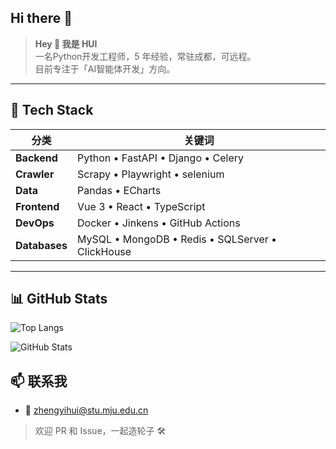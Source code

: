 ## Hi there 👋

> **Hey 👋 我是 HUI**  
> 一名Python开发工程师，5 年经验，常驻成都，可远程。  
> 目前专注于「AI智能体开发」方向。

---

## 🚀 Tech Stack

| 分类 | 关键词 |
|---|---|
| **Backend** | Python • FastAPI • Django • Celery |
| **Crawler** | Scrapy • Playwright • selenium |
| **Data** | Pandas • ECharts |
| **Frontend** | Vue 3 • React • TypeScript |
| **DevOps** | Docker • Jinkens • GitHub Actions |
| **Databases** | MySQL • MongoDB • Redis • SQLServer • ClickHouse|

---

## 📊 GitHub Stats

![Top Langs](https://github-readme-stats.vercel.app/api/top-langs/?username=HuiTurn&layout=compact&theme=onedark)

![GitHub Stats](https://github-readme-stats.vercel.app/api?username=HuiTurn&show_icons=true&theme=onedark)

## 📫 联系我

- 📧 zhengyihui@stu.mju.edu.cn

> 欢迎 PR 和 Issue，一起造轮子 🛠️
